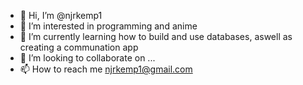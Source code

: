 - 👋 Hi, I’m @njrkemp1
- 👀 I’m interested in programming and anime
- 🌱 I’m currently learning how to build and use databases, aswell as creating a communation app
- 💞️ I’m looking to collaborate on ...
- 📫 How to reach me njrkemp1@gmail.com

<!---
njrkemp1/njrkemp1 is a ✨ special ✨ repository because its `README.md` (this file) appears on your GitHub profile.
You can click the Preview link to take a look at your changes.
--->
